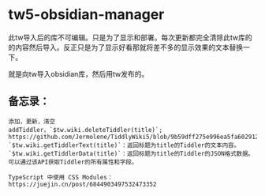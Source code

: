 # tw5-obsidian-manager

此tw导入后的库不可编辑。只是为了显示和部署。每次更新都完全清除此tw库的的内容然后导入。反正只是为了显示好看那就将差不多的显示效果的文本替换一下。

就是向tw导入obsidian库，然后用tw发布的。


## 备忘录：

```
添加，更新，清空
addTiddler，`$tw.wiki.deleteTiddler(title)`;
https://github.com/Jermolene/TiddlyWiki5/blob/9b59dff275e996ea5fa602912e2ff670d50e5b89/plugins/tiddlywiki/dynaview/dynaview.js#L150
`$tw.wiki.getTiddlerText(title)`：返回标题为title的Tiddler的文本内容。
`$tw.wiki.getTiddlerData(title)`：返回标题为title的Tiddler的JSON格式数据。可以通过该API获取Tiddler的所有属性和字段。

TypeScript 中使用 CSS Modules：https://juejin.cn/post/6844903497532473352
```